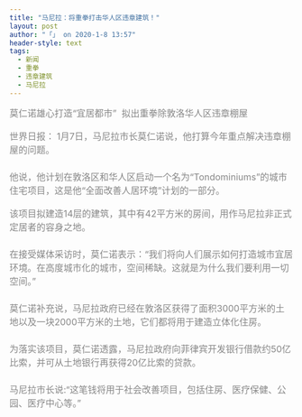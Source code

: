 ```yaml
---
title: "马尼拉：将重拳打击华人区违章建筑！"
layout: post
author: "「」 on 2020-1-8 13:57"
header-style: text
tags:
  - 新闻
  - 重拳
  - 违章建筑
  - 马尼拉
---
```


<head></head>
<body>
 <font color="#878787"><font face="Tahoma, &amp;quot"><font size="3">莫仁诺雄心打造“宜居都市”&nbsp;&nbsp;拟出重拳除敦洛华人区违章棚屋</font></font></font>
 <br> 
 <br> 
 <font style="color:rgb(135, 135, 135)"><font face="Tahoma, &amp;quot"><font size="3">世界日报：</font></font></font>
 <font color="#878787"><font face="Tahoma, &amp;quot"><font size="3">1月7日，马尼拉市长莫仁诺说，他打算今年重点解决违章棚屋的问题。</font></font></font>
 <br> 
 <font color="#878787"><font face="Tahoma, &amp;quot"><font size="3">　　</font></font></font>
 <br> 
 <font color="#878787"><font face="Tahoma, &amp;quot"><font size="3">他说，他计划在敦洛区和华人区启动一个名为“Tondominiums”的城市住宅项目，这是他“全面改善人居环境”计划的一部分。</font></font></font>
 <br> 
 <br> 
 <font color="#878787"><font face="Tahoma, &amp;quot"><font size="3">该项目拟建造14层的建筑，其中有42平方米的房间，用作马尼拉非正式定居者的容身之地。</font></font></font>
 <br> 
 <font color="#878787"><font face="Tahoma, &amp;quot"><font size="3">　　</font></font></font>
 <br> 
 <font color="#878787"><font face="Tahoma, &amp;quot"><font size="3">在接受媒体采访时，莫仁诺表示：“我们将向人们展示如何打造城市宜居环境。在高度城市化的城市，空间稀缺。这就是为什么我们要利用一切空间。”</font></font></font>
 <br> 
 <font color="#878787"><font face="Tahoma, &amp;quot"><font size="3">　　</font></font></font>
 <br> 
 <font color="#878787"><font face="Tahoma, &amp;quot"><font size="3">莫仁诺补充说，马尼拉政府已经在敦洛区获得了面积3000平方米的土地以及一块2000平方米的土地，它们都将用于建造立体化住房。</font></font></font>
 <br> 
 <font color="#878787"><font face="Tahoma, &amp;quot"><font size="3">　　</font></font></font>
 <br> 
 <font color="#878787"><font face="Tahoma, &amp;quot"><font size="3">为落实该项目，莫仁诺透露，马尼拉政府向菲律宾开发银行借款约50亿比索，并可从土地银行再获得20亿比索的贷款。</font></font></font>
 <br> 
 <font color="#878787"><font face="Tahoma, &amp;quot"><font size="3">　　</font></font></font>
 <br> 
 <font color="#878787"><font face="Tahoma, &amp;quot"><font size="3">马尼拉市长说:“这笔钱将用于社会改善项目，包括住房、医疗保健、公园、医疗中心等。”</font></font></font>
 <br>
</body>


